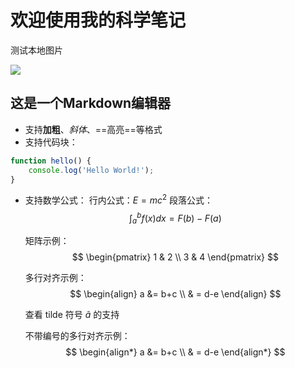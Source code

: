
# 欢迎使用我的科学笔记


测试本地图片

![](./images/N策略.png)

## 这是一个Markdown编辑器

- 支持**加粗**、*斜体*、==高亮==等格式
- 支持代码块：
```javascript
function hello() {
    console.log('Hello World!');
}
```
- 支持数学公式：
  行内公式：$E = mc^2$
  段落公式：
  $$
  \int_a^b f(x)dx = F(b) - F(a)
  $$
  
  矩阵示例：
  $$
  \begin{pmatrix}
  1 & 2 \\
  3 & 4
  \end{pmatrix}
  $$

  多行对齐示例：
  $$
  \begin{align}
  a &= b+c \\
  & = d-e
  \end{align}
  $$

  查看 tilde 符号 $\tilde{a}$ 的支持

  不带编号的多行对齐示例：
  $$
  \begin{align*}
  a &= b+c \\
  & = d-e
  \end{align*}
  $$
